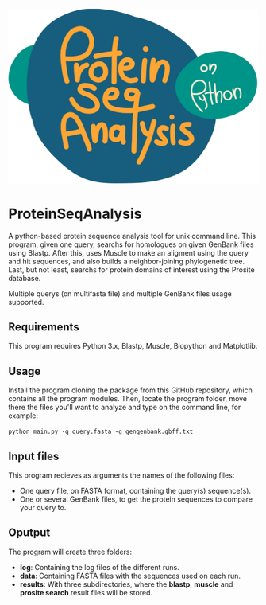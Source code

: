 ![logo](logo_psa.png)


# ProteinSeqAnalysis
A python-based protein sequence analysis tool for unix command line. This program, given one query, searchs for homologues on given GenBank files using Blastp. After this, uses Muscle to make an aligment using the query and hit sequences, and also builds a neighbor-joining phylogenetic tree. Last, but not least, searchs for protein domains of interest using the Prosite database.

Multiple querys (on multifasta file) and multiple GenBank files usage supported.

## Requirements
This program requires Python 3.x, Blastp, Muscle, Biopython and Matplotlib.

## Usage
Install the program cloning the package from this GitHub repository, which contains all the program modules. Then, locate the program folder, move there the files you'll want to analyze and type on the command line, for example:

```python main.py -q query.fasta -g gengenbank.gbff.txt```

## Input files
This program recieves as arguments the names of the following files:
- One query file, on FASTA format, containing the query(s) sequence(s).
- One or several GenBank files, to get the protein sequences to compare your query to.

## Oputput
The program will create three folders:
- **log**: Containing the log files of the different runs.
- **data**: Containing FASTA files with the sequences used on each run.
- **results**: With three subdirectories, where the __blastp__, __muscle__ and __prosite search__ result files will be stored.
